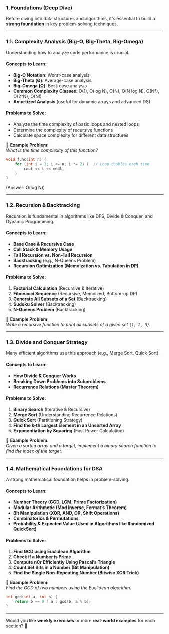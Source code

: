 ### **1. Foundations (Deep Dive)**  
Before diving into data structures and algorithms, it's essential to build a **strong foundation** in key problem-solving techniques.

---

### **1.1. Complexity Analysis (Big-O, Big-Theta, Big-Omega)**  
Understanding how to analyze code performance is crucial.  
#### **Concepts to Learn:**
- **Big-O Notation**: Worst-case analysis
- **Big-Theta (Θ)**: Average-case analysis
- **Big-Omega (Ω)**: Best-case analysis
- **Common Complexity Classes**: O(1), O(log N), O(N), O(N log N), O(N²), O(2^N), O(N!)  
- **Amortized Analysis** (useful for dynamic arrays and advanced DS)

#### **Problems to Solve:**
- Analyze the time complexity of basic loops and nested loops  
- Determine the complexity of recursive functions  
- Calculate space complexity for different data structures  

🔹 **Example Problem:**  
_What is the time complexity of this function?_  
```cpp
void func(int n) {
    for (int i = 1; i <= n; i *= 2) {  // Loop doubles each time
        cout << i << endl;
    }
}
```
(Answer: O(log N))

---

### **1.2. Recursion & Backtracking**  
Recursion is fundamental in algorithms like DFS, Divide & Conquer, and Dynamic Programming.

#### **Concepts to Learn:**
- **Base Case & Recursive Case**  
- **Call Stack & Memory Usage**  
- **Tail Recursion vs. Non-Tail Recursion**  
- **Backtracking** (e.g., N-Queens Problem)  
- **Recursion Optimization (Memoization vs. Tabulation in DP)**  

#### **Problems to Solve:**
1. **Factorial Calculation** (Recursive & Iterative)
2. **Fibonacci Sequence** (Recursive, Memoized, Bottom-up DP)
3. **Generate All Subsets of a Set** (Backtracking)
4. **Sudoku Solver** (Backtracking)
5. **N-Queens Problem** (Backtracking)

🔹 **Example Problem:**  
_Write a recursive function to print all subsets of a given set `{1, 2, 3}`._

---

### **1.3. Divide and Conquer Strategy**  
Many efficient algorithms use this approach (e.g., Merge Sort, Quick Sort).

#### **Concepts to Learn:**
- **How Divide & Conquer Works**  
- **Breaking Down Problems into Subproblems**  
- **Recurrence Relations (Master Theorem)**  

#### **Problems to Solve:**
1. **Binary Search** (Iterative & Recursive)
2. **Merge Sort** (Understanding Recurrence Relations)
3. **Quick Sort** (Partitioning Strategy)
4. **Find the k-th Largest Element in an Unsorted Array**
5. **Exponentiation by Squaring** (Fast Power Calculation)

🔹 **Example Problem:**  
_Given a sorted array and a target, implement a binary search function to find the index of the target._

---

### **1.4. Mathematical Foundations for DSA**  
A strong mathematical foundation helps in problem-solving.

#### **Concepts to Learn:**
- **Number Theory (GCD, LCM, Prime Factorization)**
- **Modular Arithmetic (Mod Inverse, Fermat’s Theorem)**
- **Bit Manipulation (XOR, AND, OR, Shift Operations)**
- **Combinatorics & Permutations**
- **Probability & Expected Value (Used in Algorithms like Randomized QuickSort)**

#### **Problems to Solve:**
1. **Find GCD using Euclidean Algorithm**
2. **Check if a Number is Prime**
3. **Compute nCr Efficiently Using Pascal’s Triangle**
4. **Count Set Bits in a Number (Bit Manipulation)**
5. **Find the Single Non-Repeating Number (Bitwise XOR Trick)**

🔹 **Example Problem:**  
_Find the GCD of two numbers using the Euclidean algorithm._

```cpp
int gcd(int a, int b) {
    return b == 0 ? a : gcd(b, a % b);
}
```

---

Would you like **weekly exercises** or more **real-world examples** for each section? 🚀
